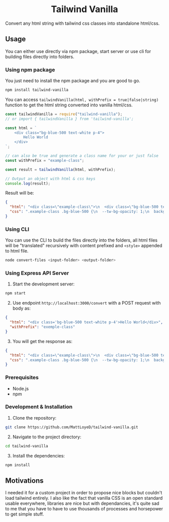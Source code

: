 <h1 align=center>Tailwind Vanilla</h1>

Convert any html string with tailwind css classes into standalone html/css.

## Usage

You can either use directly via npm package, start server or use cli for building files directly into folders.

### Using npm package

You just need to install the npm package and you are good to go.

```bash
npm install tailwind-vanilla
```

You can access `tailwindVanilla(html, withPrefix = true|false|string)` function to get the html string converted into vanilla html/css.

```javascript
const tailwindVanilla = require("tailwind-vanilla");
// or import { tailwindVanilla } from 'tailwind-vanilla';

const html = `
    <div class="bg-blue-500 text-white p-4">
        Hello World
    </div>
`;

// can also be true and generate a class name for your or just false
const withPrefix = "example-class";

const result = tailwindVanilla(html, withPrefix);

// Output an object with html & css keys
console.log(result);

```

Result will be:

```json
{
  "html": "<div class=\"example-class\">\n  <div class=\"bg-blue-500 text-white p-4\">Hello World</div>\n</div>",
  "css": ".example-class .bg-blue-500 {\n  --tw-bg-opacity: 1;\n  background-color: rgb(59 130 246 / var(--tw-bg-opacity));\n}\n.example-class .p-4 {\n  padding: 1rem;\n}\n.example-class .text-white {\n  --tw-text-opacity: 1;\n  color: rgb(255 255 255 / var(--tw-text-opacity));\n}\n"
}

```

### Using CLI

You can use the CLI to build the files directly into the folders, all html files will be "translated" recursively with content prefixed and `<style>` appended to html file.

```bash
node convert-files <input-folder> <output-folder>
```

### Using Express API Server

1. Start the development server:

```bash
npm start
```

2. Use endpoint `http://localhost:3000/convert` with a POST request with body as:

```json
{
  "html": "<div class='bg-blue-500 text-white p-4'>Hello World</div>",
  "withPrefix": "exemple-class"
}
```

3. You will get the response as:

```json
{
  "html": "<div class=\"example-class\">\n  <div class=\"bg-blue-500 text-white p-4\">Hello World</div>\n</div>",
  "css": ".example-class .bg-blue-500 {\n  --tw-bg-opacity: 1;\n  background-color: rgb(59 130 246 / var(--tw-bg-opacity));\n}\n.example-class .p-4 {\n  padding: 1rem;\n}\n.example-class .text-white {\n  --tw-text-opacity: 1;\n  color: rgb(255 255 255 / var(--tw-text-opacity));\n}\n"
}
```

### Prerequisites

- Node.js
- npm

### Development & Installation

1. Clone the repository:

```bash
git clone https://github.com/MattLoyeD/tailwind-vanilla.git
```

2. Navigate to the project directory:

```bash
cd tailwind-vanilla
```

3. Install the dependencies:

```bash
npm install
```

## Motivations

I needed it for a custom project in order to propose nice blocks but couldn't load tailwind entirely.
I also like the fact that vanilla CSS is an open standard usable everywhere, libraries are nice but with dependancies, it's quite sad to me that you have to have to use thousands of processes and horsepower to get simple stuff.
